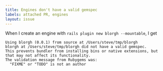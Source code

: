 ```yaml
---
title: Engines don't have a valid gemspec
labels: attached PR, engines
layout: issue
---
```


When I create an engine with `rails plugin new blorgh --mountable`, I get

```
Using blorgh (0.0.1) from source at /Users/steve/tmp/blorgh 
blorgh at /Users/steve/tmp/blorgh did not have a valid gemspec.
This prevents bundler from installing bins or native extensions, but that may not affect its functionality.
The validation message from Rubygems was:
  "FIXME" or "TODO" is not an author
```

